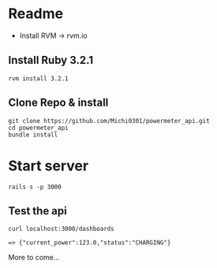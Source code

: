 # Readme

- Install RVM -> rvm.io

## Install Ruby 3.2.1
```
rvm install 3.2.1
```

## Clone Repo & install
```
git clone https://github.com/Michi0301/powermeter_api.git
cd powermeter_api
bundle install
```

# Start server
```
rails s -p 3000
```

## Test the api
```
curl localhost:3000/dashboards
```

```
=> {"current_power":123.0,"status":"CHARGING"}
```

More to come...
